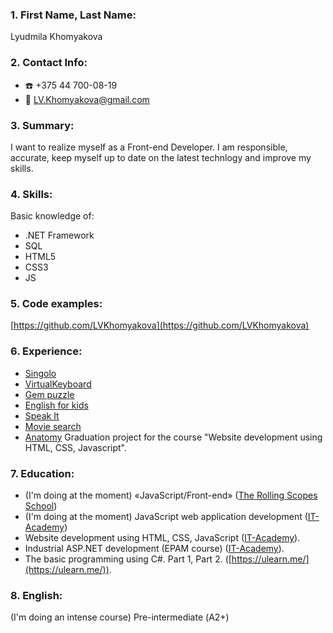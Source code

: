 ### 1. First Name, Last Name:
Lyudmila Khomyakova
### 2. Contact Info:
- :phone: +375 44 700-08-19
- :e-mail: LV.Khomyakova@gmail.com

### 3. Summary:
I want to realize myself as a Front-end Developer. I am responsible, accurate, keep myself up to date on the latest technlogy and improve my skills.
### 4. Skills:
Basic knowledge of:
* .NET Framework
* SQL
* HTML5
* CSS3
* JS

### 5. Code examples:
[https://github.com/LVKhomyakova](https://github.com/LVKhomyakova)
  
### 6. Experience:
* [Singolo](https://lvkhomyakova.github.io/singolo/)
* [VirtualKeyboard](https://lvkhomyakova.github.io/VirtualKeyboard/dist/)
* [Gem puzzle](https://lvkhomyakova.github.io/gem-puzzle/)
* [English for kids](https://lvkhomyakova-english-for-kids.netlify.app/)
* [Speak It](https://lvkhomyakova-speakit.netlify.app/)
* [Movie search](https://lvkhomyakova-movie-search.netlify.app/)
* [Anatomy](https://github.com/LVKhomyakova/lvkhomyakova.github.io) Graduation project for the course "Website development using HTML, CSS, Javascript".

### 7. Education:
* (I'm doing at the moment) «JavaScript/Front-end» ([The Rolling Scopes School](https://rs.school/js/))
* (I'm doing at the moment) JavaScript web application development ([IT-Academy](https://www.it-academy.by/course/front-end-developer/razrabotka-veb-prilozheniy-na-javascript/))
* Website development using HTML, CSS, JavaScript ([IT-Academy](https://www.it-academy.by/course/front-end-developer/fd1-razrabotka-veb-saytov-s-ispolzovaniem-html-css-i-javascript/)).
* Industrial ASP.NET development (EPAM course) ([IT-Academy](https://www.it-academy.by/course/asp-net-developer/nd2-razrabotka-prilozheniy-na-asp-net/)).
* The basic  programming  using C#. Part 1, Part 2. ([https://ulearn.me/](https://ulearn.me/)).

### 8. English:
(I'm doing an intense course) Pre-intermediate (А2+)
